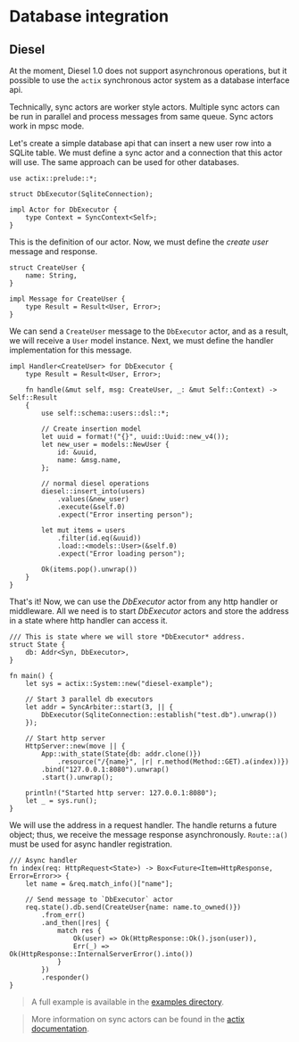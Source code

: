 # Database integration

## Diesel

At the moment, Diesel 1.0 does not support asynchronous operations,
but it possible to use the `actix` synchronous actor system as a database interface api.

Technically, sync actors are worker style actors. Multiple sync actors
can be run in parallel and process messages from same queue. Sync actors work in mpsc mode.

Let's create a simple database api that can insert a new user row into a SQLite table.
We must define a sync actor and a connection that this actor will use. The same approach
can be used for other databases.

```rust,ignore
use actix::prelude::*;

struct DbExecutor(SqliteConnection);

impl Actor for DbExecutor {
    type Context = SyncContext<Self>;
}
```

This is the definition of our actor. Now, we must define the *create user* message and response.

```rust,ignore
struct CreateUser {
    name: String,
}

impl Message for CreateUser {
    type Result = Result<User, Error>;
}
```

We can send a `CreateUser` message to the `DbExecutor` actor, and as a result, we will receive a
`User` model instance. Next, we must define the handler implementation for this message.

```rust,ignore
impl Handler<CreateUser> for DbExecutor {
    type Result = Result<User, Error>;

    fn handle(&mut self, msg: CreateUser, _: &mut Self::Context) -> Self::Result
    {
        use self::schema::users::dsl::*;

        // Create insertion model
        let uuid = format!("{}", uuid::Uuid::new_v4());
        let new_user = models::NewUser {
            id: &uuid,
            name: &msg.name,
        };

        // normal diesel operations
        diesel::insert_into(users)
            .values(&new_user)
            .execute(&self.0)
            .expect("Error inserting person");

        let mut items = users
            .filter(id.eq(&uuid))
            .load::<models::User>(&self.0)
            .expect("Error loading person");

        Ok(items.pop().unwrap())
    }
}
```

That's it! Now, we can use the *DbExecutor* actor from any http handler or middleware.
All we need is to start *DbExecutor* actors and store the address in a state where http handler
can access it.

```rust,ignore
/// This is state where we will store *DbExecutor* address.
struct State {
    db: Addr<Syn, DbExecutor>,
}

fn main() {
    let sys = actix::System::new("diesel-example");

    // Start 3 parallel db executors
    let addr = SyncArbiter::start(3, || {
        DbExecutor(SqliteConnection::establish("test.db").unwrap())
    });

    // Start http server
    HttpServer::new(move || {
        App::with_state(State{db: addr.clone()})
            .resource("/{name}", |r| r.method(Method::GET).a(index))})
        .bind("127.0.0.1:8080").unwrap()
        .start().unwrap();

    println!("Started http server: 127.0.0.1:8080");
    let _ = sys.run();
}
```

We will use the address in a request handler. The handle returns a future object;
thus, we receive the message response asynchronously.
`Route::a()` must be used for async handler registration.


```rust,ignore
/// Async handler
fn index(req: HttpRequest<State>) -> Box<Future<Item=HttpResponse, Error=Error>> {
    let name = &req.match_info()["name"];

    // Send message to `DbExecutor` actor
    req.state().db.send(CreateUser{name: name.to_owned()})
        .from_err()
        .and_then(|res| {
            match res {
                Ok(user) => Ok(HttpResponse::Ok().json(user)),
                Err(_) => Ok(HttpResponse::InternalServerError().into())
            }
        })
        .responder()
}
```

> A full example is available in the
> [examples directory](https://github.com/actix/examples/tree/master/diesel/).

> More information on sync actors can be found in the
> [actix documentation](https://docs.rs/actix/0.5.0/actix/sync/index.html).
